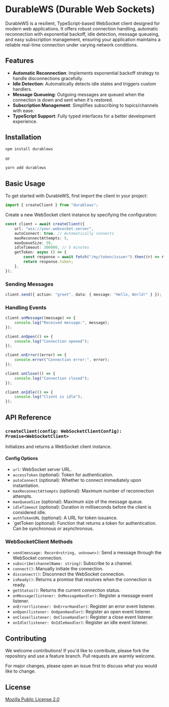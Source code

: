 # DurableWS (Durable Web Sockets)

DurableWS is a resilient, TypeScript-based WebSocket client designed for modern web applications. It offers robust connection handling, automatic reconnection with exponential backoff, idle detection, message queueing, and easy subscription management, ensuring your application maintains a reliable real-time connection under varying network conditions.

## Features

-   **Automatic Reconnection**: Implements exponential backoff strategy to handle disconnections gracefully.
-   **Idle Detection**: Automatically detects idle states and triggers custom handlers.
-   **Message Queueing**: Outgoing messages are queued when the connection is down and sent when it's restored.
-   **Subscription Management**: Simplifies subscribing to topics/channels with ease.
-   **TypeScript Support**: Fully typed interfaces for a better development experience.

## Installation

```bash
npm install durablews
```

or

```bash
yarn add durablews
```

## Basic Usage

To get started with DurableWS, first import the client in your project:

```ts
import { createClient } from "durablews";
```

Create a new WebSocket client instance by specifying the configuration:

```ts
const client = await createClient({
    url: "wss://your.websocket.server",
    autoConnect: true, // Automatically connects
    maxReconnectAttempts: 5,
    maxQueueSize: 50,
    idleTimeout: 300000, // 5 minutes
    getToken: async () => {
        const response = await fetch("/my/token/issuer").then((r) => r.json());
        return response.token;
    },
});
```

### Sending Messages

```typescript
client.send({ action: "greet", data: { message: "Hello, World!" } });
```

### Handling Events

```typescript
client.onMessage((message) => {
    console.log("Received message:", message);
});

client.onOpen(() => {
    console.log("Connection opened");
});

client.onError((error) => {
    console.error("Connection error:", error);
});

client.onClose(() => {
    console.log("Connection closed");
});

client.onIdle(() => {
    console.log("Client is idle");
});
```

## API Reference

### `createClient(config: WebSocketClientConfig): Promise<WebSocketClient>`

Initializes and returns a WebSocket client instance.

#### Config Options

-   `url`: WebSocket server URL.
-   `accessToken` (optional): Token for authentication.
-   `autoConnect` (optional): Whether to connect immediately upon instantiation.
-   `maxReconnectAttempts` (optional): Maximum number of reconnection attempts.
-   `maxQueueSize` (optional): Maximum size of the message queue.
-   `idleTimeout` (optional): Duration in milliseconds before the client is considered idle.
-   `authTokenURL` (optional): A URL for token issuance.
-   `getToken (optional): Function that returns a token for authentication. Can be synchronous or asynchronous.

### WebSocketClient Methods

-   `send(message: Record<string, unknown>)`: Send a message through the WebSocket connection.
-   `subscribe(channelName: string)`: Subscribe to a channel.
-   `connect()`: Manually initiate the connection.
-   `disconnect()`: Disconnect the WebSocket connection.
-   `isReady()`: Returns a promise that resolves when the connection is ready.
-   `getStatus()`: Returns the current connection status.
-   `onMessage(listener: OnMessageHandler)`: Register a message event listener.
-   `onError(listener: OnErrorHandler)`: Register an error event listener.
-   `onOpen(listener: OnOpenHandler)`: Register an open event listener.
-   `onClose(listener: OnCloseHandler)`: Register a close event listener.
-   `onIdle(listener: OnIdleHandler)`: Register an idle event listener.

## Contributing

We welcome contributions! If you'd like to contribute, please fork the repository and use a feature branch. Pull requests are warmly welcome.

For major changes, please open an issue first to discuss what you would like to change.

## License

[Mozilla Public License 2.0](https://www.mozilla.org/en-US/MPL/2.0/)
